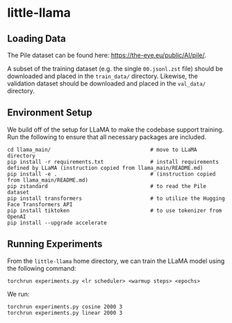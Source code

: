 # little-llama

## Loading Data
The Pile dataset can be found here: https://the-eye.eu/public/AI/pile/.

A subset of the training dataset (e.g. the single ``00.jsonl.zst`` file) should be downloaded and placed in the ``train_data/`` directory. Likewise, the validation dataset should be downloaded and placed in the ``val_data/`` directory. 

## Environment Setup
We build off of the setup for LLaMA to make the codebase support training. Run the following to ensure that all necessary packages are included.
```
cd llama_main/                                # move to LLaMA directory
pip install -r requirements.txt               # install requirements defined by LLaMA (instruction copied from llama_main/README.md)
pip install -e .                              # (instruction copied from llama_main/README.md)
pip zstandard                                 # to read the Pile dataset
pip install transformers                      # to utilize the Hugging Face Transformers API
pip install tiktoken                          # to use tokenizer from OpenAI
pip install --upgrade accelerate              
```

## Running Experiments

From the ``little-llama`` home directory, we can train the LLaMA model using the following command:
```
torchrun experiments.py <lr scheduler> <warmup steps> <epochs>
```

We run:
```
torchrun experiments.py cosine 2000 3
torchrun experiments.py linear 2000 3
```
